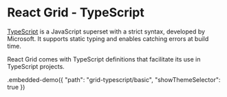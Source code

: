 # React Grid - TypeScript

[TypeScript](https://www.typescriptlang.org) is a JavaScript superset with a strict syntax, developed by Microsoft. It supports static typing and enables catching errors at build time.

React Grid comes with TypeScript definitions that facilitate its use in TypeScript projects.

.embedded-demo({ "path": "grid-typescript/basic", "showThemeSelector": true })
